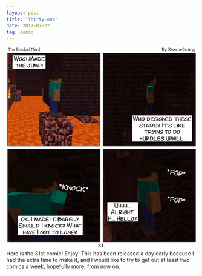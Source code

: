 ```yaml
---
layout: post
title: "Thirty-one"
date: 2017-07-22
tag: comic
---
```

<img src="/comics/comic31.png" alt="31" class="inline" />
Here is the 31st comic! Enjoy! This has been released a day early because I had the extra time to make it, and I would like to try to get out at least two comics a week, hopefully more, from now on.
